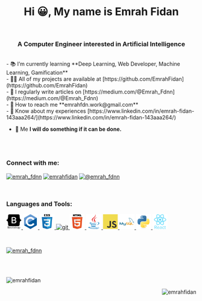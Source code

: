 <h1 align="center">Hi 😀, My name is Emrah Fidan</h1>
<br>
<h3 align="center">A Computer Engineer interested in Artificial Intelligence</h3>
<br>
- 📚 I’m currently learning **Deep Learning, Web Developer, Machine Learning, Gamification**
<br>
- 👨‍💻 All of my projects are available at [https://github.com/EmrahFidan](https://github.com/EmrahFidan)

<br>
- 📝 I regularly write articles on [https://medium.com/@Emrah_Fdnn](https://medium.com/@Emrah_Fdnn)

<br>
- 📧 How to reach me **emrahfdn.work@gmail.com**

<br>
- 📄 Know about my experiences [https://www.linkedin.com/in/emrah-fidan-143aaa264/](https://www.linkedin.com/in/emrah-fidan-143aaa264/)

- 🤝 Me **I will do something if it can be done.**

<br>

<br>
<h3 align="left">Connect with me:</h3>
<p align="left">
<a href="https://twitter.com/emrah_fdnn" target="blank"><img align="center" src="https://raw.githubusercontent.com/rahuldkjain/github-profile-readme-generator/master/src/images/icons/Social/twitter.svg" alt="emrah_fdnn" height="30" width="40" /></a>
<a href="https://linkedin.com/in/emrahfidan" target="blank"><img align="center" src="https://raw.githubusercontent.com/rahuldkjain/github-profile-readme-generator/master/src/images/icons/Social/linked-in-alt.svg" alt="emrahfidan" height="30" width="40" /></a>
<a href="https://medium.com/@emrah_fdnn" target="blank"><img align="center" src="https://raw.githubusercontent.com/rahuldkjain/github-profile-readme-generator/master/src/images/icons/Social/medium.svg" alt="@emrah_fdnn" height="30" width="40" /></a>
</p>

<br>
<h3 align="left">Languages and Tools:</h3>
<p align="left"> <a href="https://getbootstrap.com" target="_blank" rel="noreferrer"> <img src="https://raw.githubusercontent.com/devicons/devicon/master/icons/bootstrap/bootstrap-plain-wordmark.svg" alt="bootstrap" width="40" height="40"/> </a> <a href="https://www.cprogramming.com/" target="_blank" rel="noreferrer"> <img src="https://raw.githubusercontent.com/devicons/devicon/master/icons/c/c-original.svg" alt="c" width="40" height="40"/> </a> <a href="https://www.w3schools.com/css/" target="_blank" rel="noreferrer"> <img src="https://raw.githubusercontent.com/devicons/devicon/master/icons/css3/css3-original-wordmark.svg" alt="css3" width="40" height="40"/> </a> <a href="https://git-scm.com/" target="_blank" rel="noreferrer"> <img src="https://www.vectorlogo.zone/logos/git-scm/git-scm-icon.svg" alt="git" width="40" height="40"/> </a> <a href="https://www.w3.org/html/" target="_blank" rel="noreferrer"> <img src="https://raw.githubusercontent.com/devicons/devicon/master/icons/html5/html5-original-wordmark.svg" alt="html5" width="40" height="40"/> </a> <a href="https://www.java.com" target="_blank" rel="noreferrer"> <img src="https://raw.githubusercontent.com/devicons/devicon/master/icons/java/java-original.svg" alt="java" width="40" height="40"/> </a> <a href="https://developer.mozilla.org/en-US/docs/Web/JavaScript" target="_blank" rel="noreferrer"> <img src="https://raw.githubusercontent.com/devicons/devicon/master/icons/javascript/javascript-original.svg" alt="javascript" width="40" height="40"/> </a> <a href="https://www.mysql.com/" target="_blank" rel="noreferrer"> <img src="https://raw.githubusercontent.com/devicons/devicon/master/icons/mysql/mysql-original-wordmark.svg" alt="mysql" width="40" height="40"/> </a> <a href="https://www.python.org" target="_blank" rel="noreferrer"> <img src="https://raw.githubusercontent.com/devicons/devicon/master/icons/python/python-original.svg" alt="python" width="40" height="40"/> </a> <a href="https://reactjs.org/" target="_blank" rel="noreferrer"> <img src="https://raw.githubusercontent.com/devicons/devicon/master/icons/react/react-original-wordmark.svg" alt="react" width="40" height="40"/> </a> </p>

<br>

<p align="left"> <a href="https://twitter.com/emrah_fdnn" target="blank"><img src="https://img.shields.io/twitter/follow/emrah_fdnn?logo=twitter&style=for-the-badge" alt="emrah_fdnn" /></a> </p>
<br><br>
<p>&nbsp;<img align="left" src="https://github-readme-stats.vercel.app/api?username=emrahfidan&show_icons=true&theme=tokyonight&locale=en" alt="emrahfidan" /></p>

<p><img align="right" src="https://github-readme-stats.vercel.app/api/top-langs?username=emrahfidan&show_icons=true&locale=en&layout=compact" alt="emrahfidan" /></p>


